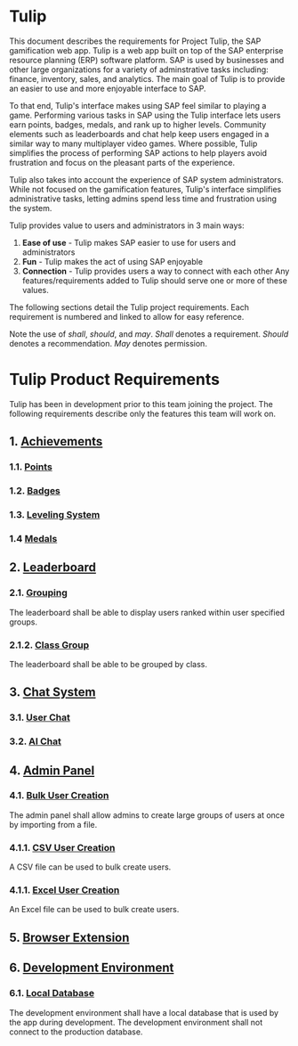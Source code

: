 # Tulip 

This document describes the requirements for Project Tulip, the
SAP gamification web app. Tulip is a web app built on top of the
SAP enterprise resource planning (ERP) software platform. SAP is
used by businesses and other large organizations for a variety
of adminstrative tasks including: finance, inventory,
sales, and analytics. The main goal of Tulip is to provide an 
easier to use and more enjoyable interface to SAP.

To that end, Tulip's interface makes using SAP feel similar to 
playing a game. Performing various tasks in SAP using the Tulip 
interface lets users earn points, badges, medals, and rank up to
higher levels. Community elements such as leaderboards and chat
help keep users engaged in a similar way to many multiplayer
video games. Where possible, Tulip simplifies the process of 
performing SAP actions to help players avoid frustration and
focus on the pleasant parts of the experience.

Tulip also takes into account the experience of SAP system
administrators. While not focused on the gamification features,
Tulip's interface simplifies administrative tasks, letting admins
spend less time and frustration using the system. 

Tulip provides value to users and administrators in 3 main ways:
1. **Ease of use** - Tulip makes SAP easier to use for users and administrators   
2. **Fun** - Tulip makes the act of using SAP enjoyable 
3. **Connection** - Tulip provides users a way to connect with each other 
Any features/requirements added to Tulip should serve one or more of these
values.

The following sections detail the Tulip project requirements. Each 
requirement is numbered and linked to allow for easy reference. 

Note the use of _shall_, _should_, and _may_. _Shall_ denotes
a requirement. _Should_ denotes a recommendation. _May_ 
denotes permission.

# Tulip Product Requirements
Tulip has been in development prior to this team
joining the project. The following requirements 
describe only the features this team will work on.

## 1. [Achievements](#achievements)
### 1.1. [Points](#points)
### 1.2. [Badges](#badges)
### 1.3. [Leveling System](#levels)
### 1.4 [Medals](#medals)

## 2. [Leaderboard](#leaderboard)
### 2.1. [Grouping](#leaderboard-groups)
The leaderboard shall be able to display users
ranked within user specified groups.
### 2.1.2. [Class Group](#leaderboard-class-groups)
The leaderboard shall be able to be grouped by class.

## 3. [Chat System](#chat)
### 3.1. [User Chat](#user-chat)
### 3.2. [AI Chat](#ai-chat)

## 4. [Admin Panel](#admin-panel)
### 4.1. [Bulk User Creation](#admin-bulk-creation)
The admin panel shall allow admins to create large groups of users at once by importing from a file.
### 4.1.1. [CSV User Creation](#csv-user-creation)
A CSV file can be used to bulk create users.
### 4.1.1. [Excel User Creation](#excel-user-creation)
An Excel file can be used to bulk create users.

## 5. [Browser Extension](#extension)

## 6. [Development Environment](#dev-environment)

### 6.1. [Local Database](#dev-db)
The development environment shall have a local database that is
used by the app during development. The development environment 
shall not connect to the production database.
